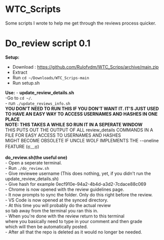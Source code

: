 # WTC_Scripts
Some scripts I wrote to help me get through the reviews process quicker.

# Do_review script 0.1
__Setup:__
 - Download : https://github.com/Rulofvdm/WTC_Scrips/archive/main.zip
 - Extract
 - Run `cd ~/Downloads/WTC_Scrips-main`
 - Run setup.sh
    
__Use:__
	- __update_review_details.sh__</br>
		-Go to `cd ~/`.</br>
		- run `./update_reviews_info.sh`</br>
			__YOU DON'T NEED TO RUN THIS IF YOU DON'T WANT IT. IT'S JUST USED TO HAVE AN EASY WAY TO ACCESS USERNAMES AND HASHES IN ONE PLACE__</br>
			__NOTE: THIS TAKES A WHILE SO RUN IT IN A SEPERATE WINDOW__</br>
			THIS PUTS OUT THE OUTPUT OF ALL review_details COMMANDS IN A FILE FOR EASY ACCESS TO USERNAMES AND HASHES</br>
			MIGHT BECOME OBSOLETE IF UNCLE WOLF IMPLEMENTS THE --oneline FEATURE (ಥ﹏ಥ) </br></br>
	__do_review.sh(the useful one)__</br>
	- Open a seperate terminal.</br>
	- Run ```./do_review.sh```</br>
	- Give reviewee username (This does nothing, yet, if you didn't run the update_review_details.sh)</br>
	- Give hash for example 0ecf910e-94a2-4b4d-a3d2-7cdace88c069</br>
	- Chrome is now opened with the review guidelines page.</br>
	- It now prompts to sync the folder. Only do this right before the review.</br>
	- VS Code is now opened at the synced directory.</br>
	- At this time you will probably do the actual review</br>
	 so tab away from the terminal you ran this in.</br>
	- When you're done with the review return to this terminal </br>
	 where you basically need to type in your comment and then grade</br>
	 which will then be automatically posted.</br>
	- After all that the repo is deleted as it would no longer be needed.</br>
